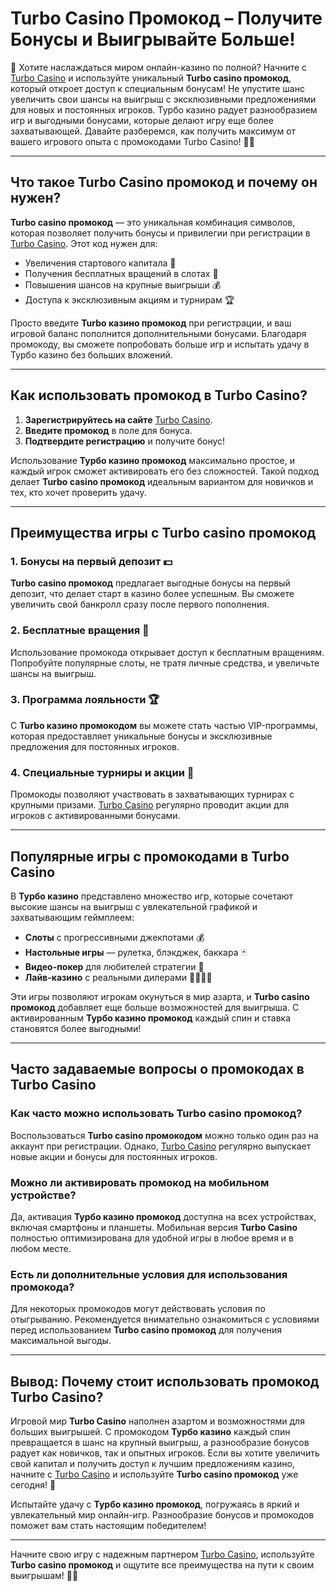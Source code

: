 # Turbo Casino Промокод – Получите Бонусы и Выигрывайте Больше!

🎉 Хотите наслаждаться миром онлайн-казино по полной? Начните с [Turbo Casino](https://turbo-casino.pro/TURVK) и используйте уникальный **Turbo casino промокод**, который откроет доступ к специальным бонусам! Не упустите шанс увеличить свои шансы на выигрыш с эксклюзивными предложениями для новых и постоянных игроков. Турбо казино радует разнообразием игр и выгодными бонусами, которые делают игру еще более захватывающей. Давайте разберемся, как получить максимум от вашего игрового опыта с промокодами Turbo Casino! 🎰💸

---

## Что такое Turbo Casino промокод и почему он нужен?

**Turbo casino промокод** — это уникальная комбинация символов, которая позволяет получить бонусы и привилегии при регистрации в [Turbo Casino](https://turbo-casino.pro/TURVK). Этот код нужен для:

- Увеличения стартового капитала 🎲
- Получения бесплатных вращений в слотах 🎰
- Повышения шансов на крупные выигрыши 💰
- Доступа к эксклюзивным акциям и турнирам 🏆

Просто введите **Turbo казино промокод** при регистрации, и ваш игровой баланс пополнится дополнительными бонусами. Благодаря промокоду, вы сможете попробовать больше игр и испытать удачу в Турбо казино без больших вложений.

---

## Как использовать промокод в Turbo Casino?

1. **Зарегистрируйтесь на сайте** [Turbo Casino](https://turbo-casino.pro/TURVK).
2. **Введите промокод** в поле для бонуса.
3. **Подтвердите регистрацию** и получите бонус!

Использование **Турбо казино промокод** максимально простое, и каждый игрок сможет активировать его без сложностей. Такой подход делает **Turbo casino промокод** идеальным вариантом для новичков и тех, кто хочет проверить удачу.

---

## Преимущества игры с Turbo casino промокод

### 1. Бонусы на первый депозит 💵
**Turbo casino промокод** предлагает выгодные бонусы на первый депозит, что делает старт в казино более успешным. Вы сможете увеличить свой банкролл сразу после первого пополнения.

### 2. Бесплатные вращения 🎰
Использование промокода открывает доступ к бесплатным вращениям. Попробуйте популярные слоты, не тратя личные средства, и увеличьте шансы на выигрыш.

### 3. Программа лояльности 🏆
С **Turbo казино промокодом** вы можете стать частью VIP-программы, которая предоставляет уникальные бонусы и эксклюзивные предложения для постоянных игроков.

### 4. Специальные турниры и акции 💎
Промокоды позволяют участвовать в захватывающих турнирах с крупными призами. [Turbo Casino](https://turbo-casino.pro/TURVK) регулярно проводит акции для игроков с активированными бонусами.

---

## Популярные игры с промокодами в Turbo Casino

В **Турбо казино** представлено множество игр, которые сочетают высокие шансы на выигрыш с увлекательной графикой и захватывающим геймплеем:

- **Слоты** с прогрессивными джекпотами 💰
- **Настольные игры** — рулетка, блэкджек, баккара 🃏
- **Видео-покер** для любителей стратегии 🎲
- **Лайв-казино** с реальными дилерами 👩‍💼👨‍💼

Эти игры позволяют игрокам окунуться в мир азарта, и **Turbo casino промокод** добавляет еще больше возможностей для выигрыша. С активированным **Турбо казино промокод** каждый спин и ставка становятся более выгодными!

---

## Часто задаваемые вопросы о промокодах в Turbo Casino

### Как часто можно использовать Turbo casino промокод?
Воспользоваться **Turbo casino промокодом** можно только один раз на аккаунт при регистрации. Однако, [Turbo Casino](https://turbo-casino.pro/TURVK) регулярно выпускает новые акции и бонусы для постоянных игроков.

### Можно ли активировать промокод на мобильном устройстве?
Да, активация **Турбо казино промокод** доступна на всех устройствах, включая смартфоны и планшеты. Мобильная версия **Turbo Casino** полностью оптимизирована для удобной игры в любое время и в любом месте.

### Есть ли дополнительные условия для использования промокода?
Для некоторых промокодов могут действовать условия по отыгрыванию. Рекомендуется внимательно ознакомиться с условиями перед использованием **Turbo casino промокод** для получения максимальной выгоды.

---

## Вывод: Почему стоит использовать промокод Turbo Casino?

Игровой мир **Turbo Casino** наполнен азартом и возможностями для больших выигрышей. С промокодом **Турбо казино** каждый спин превращается в шанс на крупный выигрыш, а разнообразие бонусов радует как новичков, так и опытных игроков. Если вы хотите увеличить свой капитал и получить доступ к лучшим предложениям казино, начните с [Turbo Casino](https://turbo-casino.pro/TURVK) и используйте **Turbo casino промокод** уже сегодня! 🎉

Испытайте удачу с **Турбо казино промокод**, погружаясь в яркий и увлекательный мир онлайн-игр. Разнообразие бонусов и промокодов поможет вам стать настоящим победителем!

---

Начните свою игру с надежным партнером [Turbo Casino](https://turbo-casino.pro/TURVK), используйте **Turbo casino промокод** и ощутите все преимущества на пути к своим выигрышам! 🎰💸
